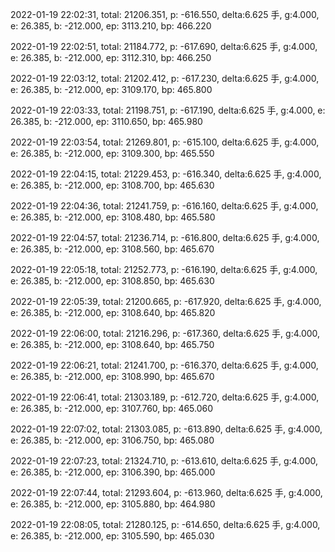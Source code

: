 2022-01-19 22:02:31, total: 21206.351, p: -616.550, delta:6.625 手, g:4.000, e: 26.385, b: -212.000, ep: 3113.210, bp: 466.220

2022-01-19 22:02:51, total: 21184.772, p: -617.690, delta:6.625 手, g:4.000, e: 26.385, b: -212.000, ep: 3112.310, bp: 466.250

2022-01-19 22:03:12, total: 21202.412, p: -617.230, delta:6.625 手, g:4.000, e: 26.385, b: -212.000, ep: 3109.170, bp: 465.800

2022-01-19 22:03:33, total: 21198.751, p: -617.190, delta:6.625 手, g:4.000, e: 26.385, b: -212.000, ep: 3110.650, bp: 465.980

2022-01-19 22:03:54, total: 21269.801, p: -615.100, delta:6.625 手, g:4.000, e: 26.385, b: -212.000, ep: 3109.300, bp: 465.550

2022-01-19 22:04:15, total: 21229.453, p: -616.340, delta:6.625 手, g:4.000, e: 26.385, b: -212.000, ep: 3108.700, bp: 465.630

2022-01-19 22:04:36, total: 21241.759, p: -616.160, delta:6.625 手, g:4.000, e: 26.385, b: -212.000, ep: 3108.480, bp: 465.580

2022-01-19 22:04:57, total: 21236.714, p: -616.800, delta:6.625 手, g:4.000, e: 26.385, b: -212.000, ep: 3108.560, bp: 465.670

2022-01-19 22:05:18, total: 21252.773, p: -616.190, delta:6.625 手, g:4.000, e: 26.385, b: -212.000, ep: 3108.850, bp: 465.630

2022-01-19 22:05:39, total: 21200.665, p: -617.920, delta:6.625 手, g:4.000, e: 26.385, b: -212.000, ep: 3108.640, bp: 465.820

2022-01-19 22:06:00, total: 21216.296, p: -617.360, delta:6.625 手, g:4.000, e: 26.385, b: -212.000, ep: 3108.640, bp: 465.750

2022-01-19 22:06:21, total: 21241.700, p: -616.370, delta:6.625 手, g:4.000, e: 26.385, b: -212.000, ep: 3108.990, bp: 465.670

2022-01-19 22:06:41, total: 21303.189, p: -612.720, delta:6.625 手, g:4.000, e: 26.385, b: -212.000, ep: 3107.760, bp: 465.060

2022-01-19 22:07:02, total: 21303.085, p: -613.890, delta:6.625 手, g:4.000, e: 26.385, b: -212.000, ep: 3106.750, bp: 465.080

2022-01-19 22:07:23, total: 21324.710, p: -613.610, delta:6.625 手, g:4.000, e: 26.385, b: -212.000, ep: 3106.390, bp: 465.000

2022-01-19 22:07:44, total: 21293.604, p: -613.960, delta:6.625 手, g:4.000, e: 26.385, b: -212.000, ep: 3105.880, bp: 464.980

2022-01-19 22:08:05, total: 21280.125, p: -614.650, delta:6.625 手, g:4.000, e: 26.385, b: -212.000, ep: 3105.590, bp: 465.030